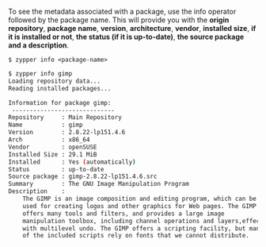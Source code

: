 
To see the metadata associated with a package, use the info operator followed by the package name. This will provide you with the **origin repository**, **package name**, **version**, **architecture**, **vendor**, **installed size**, **if it is installed or not**, **the status (if it is up-to-date)**, **the source package and a description**.

`$ zypper info <package-name>`

```Bash
$ zypper info gimp
Loading repository data...
Reading installed packages...

Information for package gimp:
 -----------------------------
Repository     : Main Repository
Name           : gimp
Version        : 2.8.22-lp151.4.6
Arch           : x86_64
Vendor         : openSUSE
Installed Size : 29.1 MiB
Installed      : Yes (automatically)
Status         : up-to-date
Source package : gimp-2.8.22-lp151.4.6.src
Summary        : The GNU Image Manipulation Program
Description    :
    The GIMP is an image composition and editing program, which can be
    used for creating logos and other graphics for Web pages. The GIMP
    offers many tools and filters, and provides a large image
    manipulation toolbox, including channel operations and layers,effects, subpixel imaging and antialiasing, and conversions, together
    with multilevel undo. The GIMP offers a scripting facility, but many
    of the included scripts rely on fonts that we cannot distribute.
```

